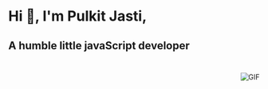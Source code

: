 # Hi 👋, I'm Pulkit Jasti,
## A humble little javaScript developer<br><br>
<img align="right" alt="GIF" src="https://media.giphy.com/media/SrH2dlMmLt2qoxBNsT/giphy.gif" />

